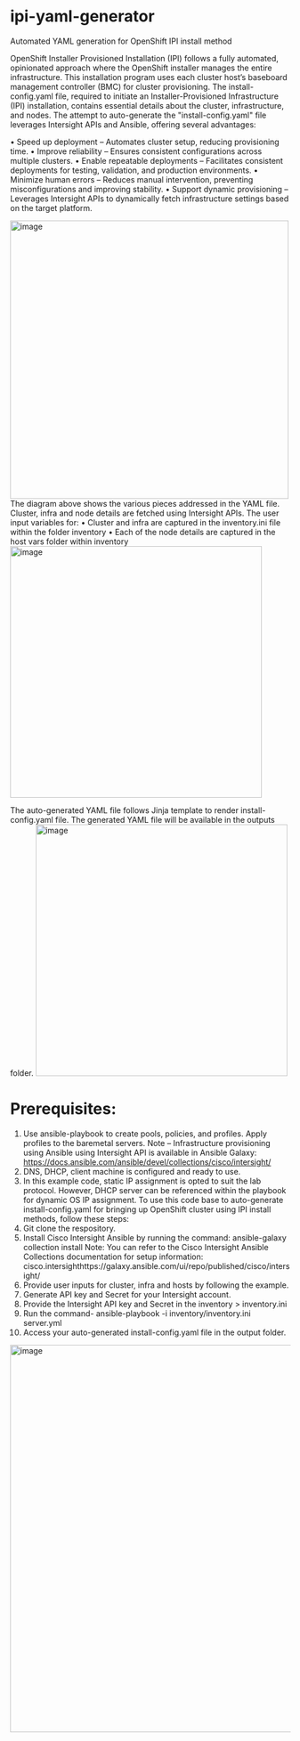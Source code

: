 # ipi-yaml-generator
Automated YAML generation for OpenShift IPI install method

OpenShift Installer Provisioned Installation (IPI) follows a fully automated, opinionated approach where the OpenShift installer manages the entire infrastructure.
This installation program uses each cluster host’s baseboard management controller (BMC) for cluster provisioning. 
The install-config.yaml file, required to initiate an Installer-Provisioned Infrastructure (IPI) installation, contains essential details about the cluster, infrastructure, and nodes. The attempt to auto-generate the "install-config.yaml" file leverages Intersight APIs and Ansible, offering several advantages:

•	Speed up deployment – Automates cluster setup, reducing provisioning time. 
•	Improve reliability – Ensures consistent configurations across multiple clusters.
•	Enable repeatable deployments – Facilitates consistent deployments for testing, validation, and production environments.
•	Minimize human errors – Reduces manual intervention, preventing misconfigurations and improving stability.
•	Support dynamic provisioning – Leverages Intersight APIs to dynamically fetch infrastructure settings based on the target platform. 

<img width="500" alt="image" src="https://github.com/user-attachments/assets/375a3c39-f7cc-40f7-9535-a7370a09ab14" />
The diagram above shows the various pieces addressed in the YAML file. Cluster, infra and node details are fetched using Intersight APIs. The user input variables for:
•	Cluster and infra are captured in the inventory.ini file within the folder inventory
•	Each of the node details are captured in the host vars folder within inventory
<img width="452" alt="image" src="https://github.com/user-attachments/assets/5d827c5e-1148-4c36-9d1d-aae7559b8efa" />

The auto-generated YAML file follows Jinja template to render install-config.yaml file. The generated YAML file will be available in the outputs folder.
<img width="452" alt="image" src="https://github.com/user-attachments/assets/fe194eb4-e84f-4608-9194-fd6e90bfd439" />

# Prerequisites:
1.	Use ansible-playbook to create pools, policies, and profiles. Apply profiles to the baremetal servers. 
Note – Infrastructure provisioning using Ansible using Intersight API is available in Ansible Galaxy: https://docs.ansible.com/ansible/devel/collections/cisco/intersight/ 
2.	DNS, DHCP, client machine is configured and ready to use.
3.	In this example code, static IP assignment is opted to suit the lab protocol. However, DHCP server can be referenced within the playbook for dynamic OS IP assignment.
To use this code base to auto-generate install-config.yaml for bringing up OpenShift cluster using IPI install methods, follow these steps:
1.	Git clone the respository.
2.	Install Cisco Intersight Ansible by running the command: 
ansible-galaxy collection install 
Note: You can refer to the Cisco Intersight Ansible Collections documentation for setup information: cisco.intersighthttps://galaxy.ansible.com/ui/repo/published/cisco/intersight/
3.	Provide user inputs for cluster, infra and hosts by following the example.
4.	Generate API key and Secret for your Intersight account.
5.	Provide the Intersight API key and Secret in the inventory > inventory.ini
6.	Run the command- ansible-playbook -i inventory/inventory.ini server.yml
7.	Access your auto-generated install-config.yaml file in the output folder.

<img width="696" alt="image" src="https://github.com/user-attachments/assets/5c0d7310-e32f-443d-aaac-2f91567a29e1" />






